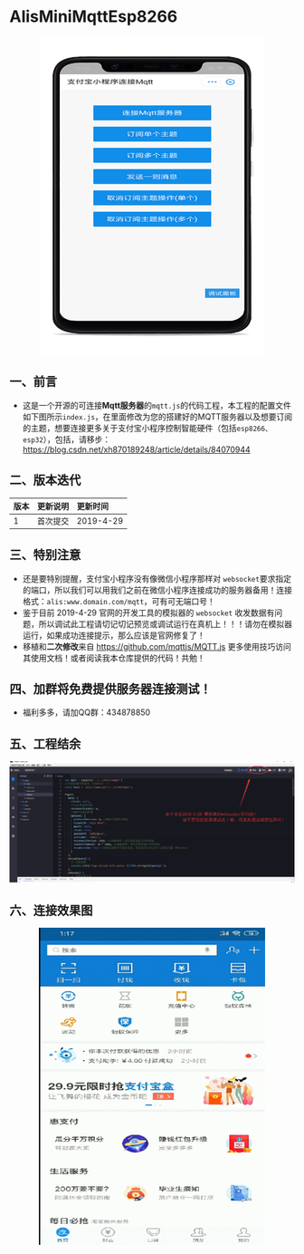 # AlisMiniMqttEsp8266



<p align="center">
  <img src="png/main.png" width="400px" height="560px" alt="Banner" />
</p>
 

## 一、前言

  - 这是一个开源的可连接**Mqtt服务器**的```mqtt.js```的代码工程，本工程的配置文件如下图所示```index.js```，在里面修改为您的搭建好的MQTT服务器以及想要订阅的主题，想要连接更多关于支付宝小程序控制智能硬件（包括```esp8266、esp32```），包括，请移步：https://blog.csdn.net/xh870189248/article/details/84070944
  

  
## 二、版本迭代
|版本|更新说明|更新时间|
| :---- | :---- | :----- | 
|1|首次提交|2019-4-29|
## 三、特别注意

  - 还是要特别提醒，支付宝小程序没有像微信小程序那样对 ```websocket```要求指定的端口，所以我们可以用我们之前在微信小程序连接成功的服务器备用！连接格式：```alis:www.domain.com/mqtt```，可有可无端口号！
  - 鉴于目前 2019-4-29 官网的开发工具的模拟器的 ```websocket``` 收发数据有问题，所以调试此工程请切记切记预览或调试运行在真机上！！！请勿在模拟器运行，如果成功连接提示，那么应该是官网修复了！
  - 移植和**二次修改**来自 https://github.com/mqttjs/MQTT.js 更多使用技巧访问其使用文档！或者阅读我本仓库提供的代码！共勉！
 
 ## 四、加群将免费提供服务器连接测试！
 
   - 福利多多，请加QQ群：434878850

## 五、工程结余
 
 ![Alt text](png/screen.png)
 
 ## 六、连接效果图
 
 <p align="center">
  <img src="png/GIF.gif" width="400px" height="560px" alt="Banner" />
</p>


